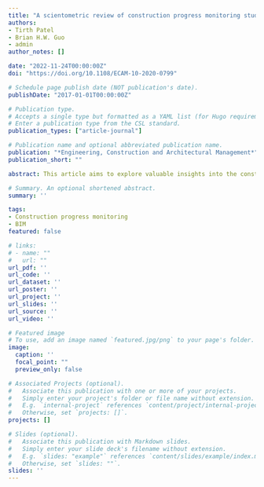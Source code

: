 ```yaml
---
title: "A scientometric review of construction progress monitoring studies"
authors:
- Tirth Patel
- Brian H.W. Guo 
- admin
author_notes: []

date: "2022-11-24T00:00:00Z"
doi: "https://doi.org/10.1108/ECAM-10-2020-0799"

# Schedule page publish date (NOT publication's date).
publishDate: "2017-01-01T00:00:00Z"

# Publication type.
# Accepts a single type but formatted as a YAML list (for Hugo requirements).
# Enter a publication type from the CSL standard.
publication_types: ["article-journal"]

# Publication name and optional abbreviated publication name.
publication: "*Engineering, Construction and Architectural Management*"
publication_short: ""

abstract: This article aims to explore valuable insights into the construction progress monitoring (CPM) research domain, which include main research topics, knowledge gaps and future research themes. For a long time, CPM has been significantly researched with increasing enthusiasm. Although a few review studies have been carried out, there is non-existence of a quantitative review study that can deliver a holistic picture of CPM. The science mapping-based scientometric analysis was systematically processed with 1,835 CPM-related journal articles retrieved from Scopus. The co-authorship analysis and direct citation analysis were carried out to identify the most influential researchers, countries and publishers of the knowledge domain. The co-occurrence analysis of keyword was assessed to reveal the most dominating research topics and research trend with the visual representation of the considered research domain. This study reveals seven clusters of main research topics from the keyword co-occurrence analysis. The evolution of research confirms that CPM-related research studies were mainly focused on fundamental and traditional CPM research topics before 2007. The period between 2007 and 2020 has seen a shift of research efforts towards digitalization and automation. The result suggests Building Information Modelling (BIM) as the most common, growing and influential research topic in the CPM research domain. It has been used in combination with different data acquisition technologies (e.g. photogrammetry, videogrammetry, laser scanning, Internet of Things (IoT) sensors) and data analytics approaches (e.g. machine learning and computer vision). This study provides the horizon of potential research in the research domain of CPM to researchers, policymakers and practitioners by availing of main research themes, current knowledge gaps and future research directions. This paper represents the first scientometric study depicting the state-of-the-art of the research by assessing the current knowledge domain of CPM.

# Summary. An optional shortened abstract.
summary: ''

tags:
- Construction progress monitoring
- BIM
featured: false

# links:
# - name: ""
#   url: ""
url_pdf: ''
url_code: ''
url_dataset: ''
url_poster: ''
url_project: ''
url_slides: ''
url_source: ''
url_video: ''

# Featured image
# To use, add an image named `featured.jpg/png` to your page's folder. 
image:
  caption: ''
  focal_point: ""
  preview_only: false

# Associated Projects (optional).
#   Associate this publication with one or more of your projects.
#   Simply enter your project's folder or file name without extension.
#   E.g. `internal-project` references `content/project/internal-project/index.md`.
#   Otherwise, set `projects: []`.
projects: []

# Slides (optional).
#   Associate this publication with Markdown slides.
#   Simply enter your slide deck's filename without extension.
#   E.g. `slides: "example"` references `content/slides/example/index.md`.
#   Otherwise, set `slides: ""`.
slides: ''
---
```


